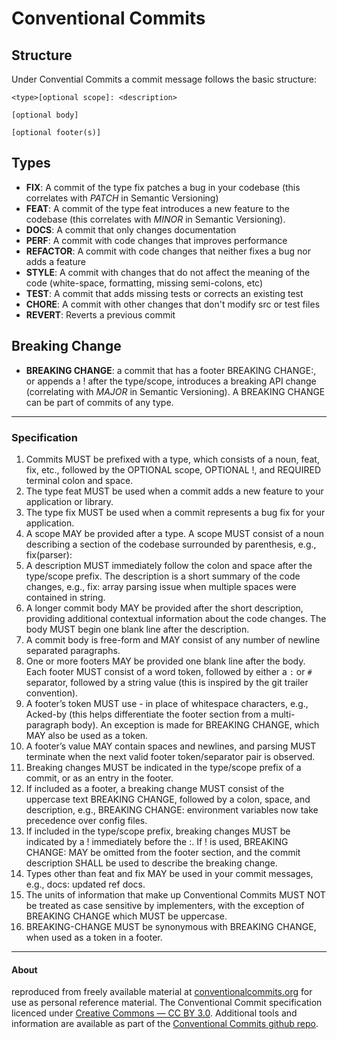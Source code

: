 # Conventional Commits

## Structure

Under Convential Commits a commit message follows the basic structure: 

```
<type>[optional scope]: <description>

[optional body]

[optional footer(s)]
```

## Types

- **FIX**: A commit of the type fix patches a bug in your codebase (this correlates with *PATCH* in Semantic Versioning)
- **FEAT**: A commit of the type feat introduces a new feature to the codebase (this correlates with *MINOR* in Semantic Versioning).
- **DOCS**: A commit that only changes documentation
- **PERF**: A commit with code changes that improves performance
- **REFACTOR**: A commit with code changes that neither fixes a bug nor adds a feature
- **STYLE**: A commit with changes that do not affect the meaning of the code (white-space, formatting, missing semi-colons, etc)
- **TEST**: A commit that adds missing tests or corrects an existing test
- **CHORE**: A commit with other changes that don't modify src or test files
- **REVERT**: Reverts a previous commit

## Breaking Change

- **BREAKING CHANGE**: a commit that has a footer BREAKING CHANGE:, or appends a ! after the type/scope, introduces a breaking API change (correlating with *MAJOR* in Semantic Versioning). A BREAKING CHANGE can be part of commits of any type.

---

### Specification
1. Commits MUST be prefixed with a type, which consists of a noun, feat, fix, etc., followed by the OPTIONAL scope, OPTIONAL !, and REQUIRED terminal colon and space.
2. The type feat MUST be used when a commit adds a new feature to your application or library.
3. The type fix MUST be used when a commit represents a bug fix for your application.
4. A scope MAY be provided after a type. A scope MUST consist of a noun describing a section of the codebase surrounded by parenthesis, e.g., fix(parser):
5. A description MUST immediately follow the colon and space after the type/scope prefix. The description is a short summary of the code changes, e.g., fix: array parsing issue when multiple spaces were contained in string.
6. A longer commit body MAY be provided after the short description, providing additional contextual information about the code changes. The body MUST begin one blank line after the description.
7. A commit body is free-form and MAY consist of any number of newline separated paragraphs.
8. One or more footers MAY be provided one blank line after the body. Each footer MUST consist of a word token, followed by either a <code>:<space></code> or <code><space>#</code> separator, followed by a string value (this is inspired by the git trailer convention).
9. A footer’s token MUST use - in place of whitespace characters, e.g., Acked-by (this helps differentiate the footer section from a multi-paragraph body). An exception is made for BREAKING CHANGE, which MAY also be used as a token.
10. A footer’s value MAY contain spaces and newlines, and parsing MUST terminate when the next valid footer token/separator pair is observed.
11. Breaking changes MUST be indicated in the type/scope prefix of a commit, or as an entry in the footer.
12. If included as a footer, a breaking change MUST consist of the uppercase text BREAKING CHANGE, followed by a colon, space, and description, e.g., BREAKING CHANGE: environment variables now take precedence over config files.
13. If included in the type/scope prefix, breaking changes MUST be indicated by a ! immediately before the :. If ! is used, BREAKING CHANGE: MAY be omitted from the footer section, and the commit description SHALL be used to describe the breaking change.
14. Types other than feat and fix MAY be used in your commit messages, e.g., docs: updated ref docs.
15. The units of information that make up Conventional Commits MUST NOT be treated as case sensitive by implementers, with the exception of BREAKING CHANGE which MUST be uppercase.
16. BREAKING-CHANGE MUST be synonymous with BREAKING CHANGE, when used as a token in a footer.
---
#### About
reproduced from freely available material at [conventionalcommits.org](https://www.conventionalcommits.org/en/v1.0.0/) for use as personal reference material. The Conventional Commit specification licenced under [Creative Commons ― CC BY 3.0](https://creativecommons.org/licenses/by/3.0/). Additional tools and information are available as part of the [Conventional Commits github repo](https://github.com/conventional-commits).